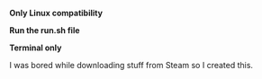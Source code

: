 **Only Linux compatibility**

**Run the run.sh file**

**Terminal only**

I was bored while downloading stuff from Steam so I created this.
